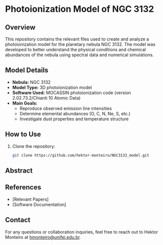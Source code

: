 # Photoionization Model of NGC 3132

## Overview
This repository contains the relevant files used to create and analyze a photoionization model for the planetary nebula NGC 3132. The model was developed to better understand the physical conditions and chemical abundances of the nebula using spectral data and numerical simulations.

## Model Details
- **Nebula:** NGC 3132 
- **Model Type:** 3D photoionization model
- **Software Used:** MOCASSIN photoionization code (version 2.02.73.2/Chianti 10 Atomic Data)
- **Main Goals:**
  - Reproduce observed emission line intensities
  - Determine elemental abundances (O, C, N, Ne, S, etc.)
  - Investigate dust properties and temperature structure

## How to Use
1. Clone the repository:
   ```sh
   git clone https://github.com/hektor-monteiro/NGC3132_model.git
   ```

## Abstract



## References
- [Relevant Papers]
- [Software Documentation]

## Contact
For any questions or collaboration inquiries, feel free to reach out to Hektor Monteiro at hmonteiro@unifei.edu.br.

